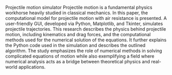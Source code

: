 Projectile motion simulator
Projectile motion is a fundamental physics workhorse heavily studied in classical mechanics. In this paper, the computational model for projectile motion with air resistance is presented. A user-friendly GUI, developed via Python, Matplotlib, and Tkinter, simulates projectile trajectories. This research describes the physics behind projectile motion, including kinematics and drag forces, and the computational methods used for the numerical solution of the equations. It further explains the Python code used in the simulation and describes the outlined algorithm. The study emphasizes the role of numerical methods in solving complicated equations of motion while also exemplifying a field where numerical analysis acts as a bridge between theoretical physics and real-world applications.
